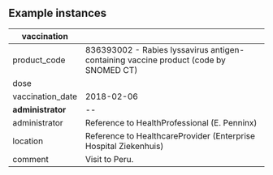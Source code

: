 ## Example instances

| vaccination      |               |
|------------------|---------------|
| product_code     | 836393002 - Rabies lyssavirus antigen-containing vaccine product (code by SNOMED CT) |
| dose             |  |
| vaccination_date | 2018-02-06 |
| **administrator**| -- |
| administrator    | Reference to HealthProfessional (E. Penninx)  |
| location         | Reference to HealthcareProvider (Enterprise Hospital Ziekenhuis) |
| comment          | Visit to Peru. |

